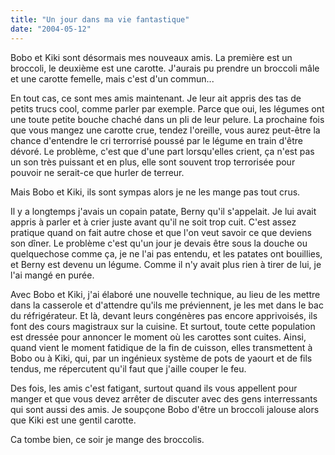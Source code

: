 ```yaml
---
title: "Un jour dans ma vie fantastique"
date: "2004-05-12"
---
```


Bobo et Kiki sont désormais mes nouveaux amis. La première est un broccoli, le deuxième est une carotte. J'aurais pu prendre un broccoli mâle et une carotte femelle, mais c'est d'un commun...

En tout cas, ce sont mes amis maintenant. Je leur ait appris des tas de petits trucs cool, comme parler par exemple. Parce que oui, les légumes ont une toute petite bouche chaché dans un pli de leur pelure. La prochaine fois que vous mangez une carotte crue, tendez l'oreille, vous aurez peut-être la chance d'entendre le cri terrorrisé poussé par le légume en train d'être dévoré. Le problème, c'est que d'une part lorsqu'elles crient, ça n'est pas un son très puissant et en plus, elle sont souvent trop terrorisée pour pouvoir ne serait-ce que hurler de terreur.

Mais Bobo et Kiki, ils sont sympas alors je ne les mange pas tout crus.

Il y a longtemps j'avais un copain patate, Berny qu'il s'appelait. Je lui avait appris à parler et à crier juste avant qu'il ne soit trop cuit. C'est assez pratique quand on fait autre chose et que l'on veut savoir ce que deviens son dîner. Le problème c'est qu'un jour je devais être sous la douche ou quelquechose comme ça, je ne l'ai pas entendu, et les patates ont bouillies, et Berny est devenu un légume. Comme il n'y avait plus rien à tirer de lui, je l'ai mangé en purée.

Avec Bobo et Kiki, j'ai élaboré une nouvelle technique, au lieu de les mettre dans la casserole et d'attendre qu'ils me préviennent, je les met dans le bac du réfrigérateur. Et là, devant leurs congénères pas encore apprivoisés, ils font des cours magistraux sur la cuisine. Et surtout, toute cette population est dressée pour annoncer le moment où les carottes sont cuites. Ainsi, quand vient le moment fatidique de la fin de cuisson, elles transmettent à Bobo ou à Kiki, qui, par un ingénieux système de pots de yaourt et de fils tendus, me répercutent qu'il faut que j'aille couper le feu.

Des fois, les amis c'est fatigant, surtout quand ils vous appellent pour manger et que vous devez arrêter de discuter avec des gens interressants qui sont aussi des amis. Je soupçone Bobo d'être un broccoli jalouse alors que Kiki est une gentil carotte.

Ca tombe bien, ce soir je mange des broccolis.

